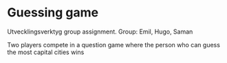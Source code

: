 # Guessing game
Utvecklingsverktyg group assignment. Group: Emil, Hugo, Saman

Two players compete in a question game where the person who can guess the most capital cities wins
